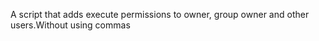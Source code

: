 A script that adds execute permissions to owner, group owner and other users.Without using commas  
